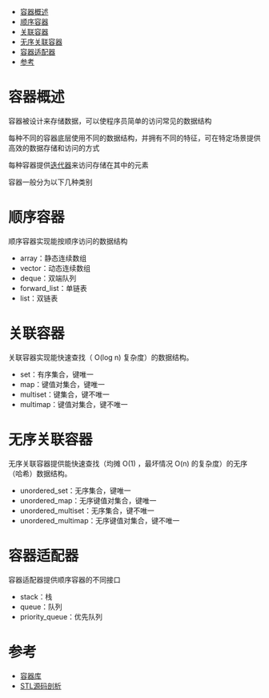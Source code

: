 - [容器概述](#容器概述)
- [顺序容器](#顺序容器)
- [关联容器](#关联容器)
- [无序关联容器](#无序关联容器)
- [容器适配器](#容器适配器)
- [参考](#参考)

# 容器概述

容器被设计来存储数据，可以使程序员简单的访问常见的数据结构

每种不同的容器底层使用不同的数据结构，并拥有不同的特征，可在特定场景提供高效的数据存储和访问的方式

每种容器提供[迭代器](iterators.md)来访问存储在其中的元素

容器一般分为以下几种类别

# 顺序容器

顺序容器实现能按顺序访问的数据结构

- array：静态连续数组
- vector：动态连续数组
- deque：双端队列
- forward_list：单链表
- list：双链表

# 关联容器

关联容器实现能快速查找（ O(log n) 复杂度）的数据结构。

- set：有序集合，键唯一
- map：键值对集合，键唯一
- multiset：键集合，键不唯一
- multimap：键值对集合，键不唯一

# 无序关联容器

无序关联容器提供能快速查找（均摊 O(1) ，最坏情况 O(n) 的复杂度）的无序（哈希）数据结构。

- unordered_set：无序集合，键唯一
- unordered_map：无序键值对集合，键唯一
- unordered_multiset：无序集合，键不唯一
- unordered_multimap：无序键值对集合，键不唯一

# 容器适配器

容器适配器提供顺序容器的不同接口

- stack：栈
- queue：队列
- priority_queue：优先队列

# 参考

- [容器库](https://zh.cppreference.com/w/cpp/container)
- [STL源码剖析](https://item.jd.com/11821611.html)
